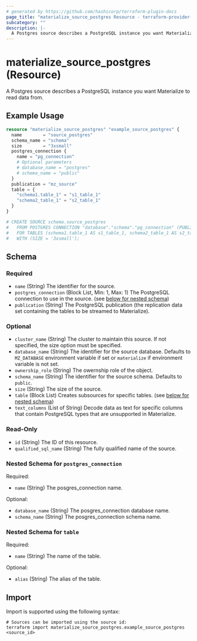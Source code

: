 ```yaml
---
# generated by https://github.com/hashicorp/terraform-plugin-docs
page_title: "materialize_source_postgres Resource - terraform-provider-materialize"
subcategory: ""
description: |-
  A Postgres source describes a PostgreSQL instance you want Materialize to read data from.
---
```


# materialize_source_postgres (Resource)

A Postgres source describes a PostgreSQL instance you want Materialize to read data from.

## Example Usage

```terraform
resource "materialize_source_postgres" "example_source_postgres" {
  name        = "source_postgres"
  schema_name = "schema"
  size        = "3xsmall"
  postgres_connection {
    name = "pg_connection"
    # Optional parameters
    # database_name = "postgres"
    # schema_name = "public"
  }
  publication = "mz_source"
  table = {
    "schema1.table_1" = "s1_table_1"
    "schema2_table_1" = "s2_table_1"
  }
}

# CREATE SOURCE schema.source_postgres
#   FROM POSTGRES CONNECTION "database"."schema"."pg_connection" (PUBLICATION 'mz_source')
#   FOR TABLES (schema1.table_1 AS s1_table_1, schema2_table_1 AS s2_table_1)
#   WITH (SIZE = '3xsmall');
```

<!-- schema generated by tfplugindocs -->
## Schema

### Required

- `name` (String) The identifier for the source.
- `postgres_connection` (Block List, Min: 1, Max: 1) The PostgreSQL connection to use in the source. (see [below for nested schema](#nestedblock--postgres_connection))
- `publication` (String) The PostgreSQL publication (the replication data set containing the tables to be streamed to Materialize).

### Optional

- `cluster_name` (String) The cluster to maintain this source. If not specified, the size option must be specified.
- `database_name` (String) The identifier for the source database. Defaults to `MZ_DATABASE` environment variable if set or `materialize` if environment variable is not set.
- `ownership_role` (String) The owernship role of the object.
- `schema_name` (String) The identifier for the source schema. Defaults to `public`.
- `size` (String) The size of the source.
- `table` (Block List) Creates subsources for specific tables. (see [below for nested schema](#nestedblock--table))
- `text_columns` (List of String) Decode data as text for specific columns that contain PostgreSQL types that are unsupported in Materialize.

### Read-Only

- `id` (String) The ID of this resource.
- `qualified_sql_name` (String) The fully qualified name of the source.

<a id="nestedblock--postgres_connection"></a>
### Nested Schema for `postgres_connection`

Required:

- `name` (String) The posgres_connection name.

Optional:

- `database_name` (String) The posgres_connection database name.
- `schema_name` (String) The posgres_connection schema name.


<a id="nestedblock--table"></a>
### Nested Schema for `table`

Required:

- `name` (String) The name of the table.

Optional:

- `alias` (String) The alias of the table.

## Import

Import is supported using the following syntax:

```shell
# Sources can be imported using the source id:
terraform import materialize_source_postgres.example_source_postgres <source_id>
```
